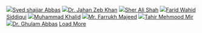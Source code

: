 [![](https://giki.edu.pk/wp-content/uploads/2022/04/IMG-20220416-WA0003.jpg)Syed shajjar Abbas](https://giki.edu.pk/portfolio/syed-shajjar-abbas/)
[![](https://giki.edu.pk/wp-content/uploads/2022/03/staff-generic-292x248-1.jpg)Dr. Jahan Zeb Khan](https://giki.edu.pk/wp-content/uploads/2022/03/staff-generic-292x248-1.jpg)
[![](https://giki.edu.pk/wp-content/uploads/2021/11/sherali.jpg)Sher Ali Shah](https://giki.edu.pk/wp-content/uploads/2021/11/sherali.jpg)
[![](https://giki.edu.pk/wp-content/uploads/2018/09/Photo-Farid.jpg)Farid Wahid Siddiqui](https://giki.edu.pk/wp-content/uploads/2018/09/Photo-Farid.jpg)
[![](https://giki.edu.pk/wp-content/uploads/2022/03/staff-generic-292x248-1.jpg)Muhammad Khalid](https://giki.edu.pk/portfolio/muhammad-khalid/)
[![](https://giki.edu.pk/wp-content/uploads/2018/02/WhatsApp-Image-2022-12-08-at-7.43.39-PM.jpeg)Mr. Farrukh Majeed](https://giki.edu.pk/wp-content/uploads/2018/02/WhatsApp-Image-2022-12-08-at-7.43.39-PM.jpeg)
[![](https://giki.edu.pk/wp-content/uploads/2022/03/staff-generic-292x248-1.jpg)Tahir Mehmood Mir](https://giki.edu.pk/portfolio/tahir-mehmood-mir/)
[![](https://giki.edu.pk/wp-content/uploads/2022/11/Gabbas.jpg)Dr. Ghulam Abbas](https://giki.edu.pk/wp-content/uploads/2022/11/Gabbas.jpg)
[Load More](https://giki.edu.pk/portfolio-masonry-4-columns/)
